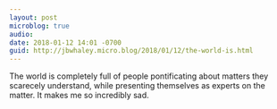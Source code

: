 ```yaml
---
layout: post
microblog: true
audio: 
date: 2018-01-12 14:01 -0700
guid: http://jbwhaley.micro.blog/2018/01/12/the-world-is.html
---
```

The world is completely full of people pontificating about matters they scarecely understand, while presenting themselves as experts on the matter. It makes me so incredibly sad.
